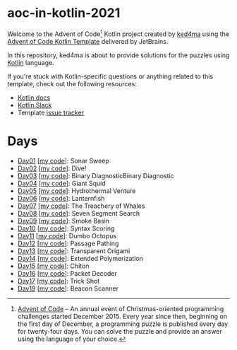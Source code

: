 # aoc-in-kotlin-2021

Welcome to the Advent of Code[^aoc] Kotlin project created by [ked4ma][github] using the [Advent of Code Kotlin Template][template] delivered by JetBrains.

In this repository, ked4ma is about to provide solutions for the puzzles using [Kotlin][kotlin] language.

If you're stuck with Kotlin-specific questions or anything related to this template, check out the following resources:

- [Kotlin docs][docs]
- [Kotlin Slack][slack]
- Template [issue tracker][issues]

# Days 
- [Day01](https://adventofcode.com/2021/day/1) [[my code](src/main/kotlin/Day01.kt)]: Sonar Sweep
- [Day02](https://adventofcode.com/2021/day/2) [[my code](src/main/kotlin/Day02.kt)]: Dive!
- [Day03](https://adventofcode.com/2021/day/3) [[my code](src/main/kotlin/Day03.kt)]: Binary DiagnosticBinary Diagnostic
- [Day04](https://adventofcode.com/2021/day/4) [[my code](src/main/kotlin/Day04.kt)]: Giant Squid
- [Day05](https://adventofcode.com/2021/day/5) [[my code](src/main/kotlin/Day05.kt)]: Hydrothermal Venture
- [Day06](https://adventofcode.com/2021/day/6) [[my code](src/main/kotlin/Day06.kt)]: Lanternfish
- [Day07](https://adventofcode.com/2021/day/7) [[my code](src/main/kotlin/Day07.kt)]: The Treachery of Whales
- [Day08](https://adventofcode.com/2021/day/8) [[my code](src/main/kotlin/Day08.kt)]: Seven Segment Search
- [Day09](https://adventofcode.com/2021/day/9) [[my code](src/main/kotlin/Day09.kt)]: Smoke Basin
- [Day10](https://adventofcode.com/2021/day/10) [[my code](src/main/kotlin/Day10.kt)]: Syntax Scoring
- [Day11](https://adventofcode.com/2021/day/11) [[my code](src/main/kotlin/Day11.kt)]: Dumbo Octopus
- [Day12](https://adventofcode.com/2021/day/12) [[my code](src/main/kotlin/Day12.kt)]: Passage Pathing
- [Day13](https://adventofcode.com/2021/day/13) [[my code](src/main/kotlin/Day13.kt)]: Transparent Origami
- [Day14](https://adventofcode.com/2021/day/14) [[my code](src/main/kotlin/Day14.kt)]: Extended Polymerization
- [Day15](https://adventofcode.com/2021/day/15) [[my code](src/main/kotlin/Day15.kt)]: Chiton
- [Day16](https://adventofcode.com/2021/day/16) [[my code](src/main/kotlin/Day16.kt)]: Packet Decoder
- [Day17](https://adventofcode.com/2021/day/17) [[my code](src/main/kotlin/Day17.kt)]: Trick Shot
- [Day19](https://adventofcode.com/2021/day/19) [[my code](src/main/kotlin/Day19.kt)]: Beacon Scanner

[^aoc]:
    [Advent of Code][aoc] – An annual event of Christmas-oriented programming challenges started December 2015.
    Every year since then, beginning on the first day of December, a programming puzzle is published every day for twenty-four days.
    You can solve the puzzle and provide an answer using the language of your choice.

[aoc]: https://adventofcode.com
[docs]: https://kotlinlang.org/docs/home.html
[github]: https://github.com/ked4ma
[issues]: https://github.com/kotlin-hands-on/advent-of-code-kotlin-template/issues
[kotlin]: https://kotlinlang.org
[slack]: https://surveys.jetbrains.com/s3/kotlin-slack-sign-up
[template]: https://github.com/kotlin-hands-on/advent-of-code-kotlin-template
